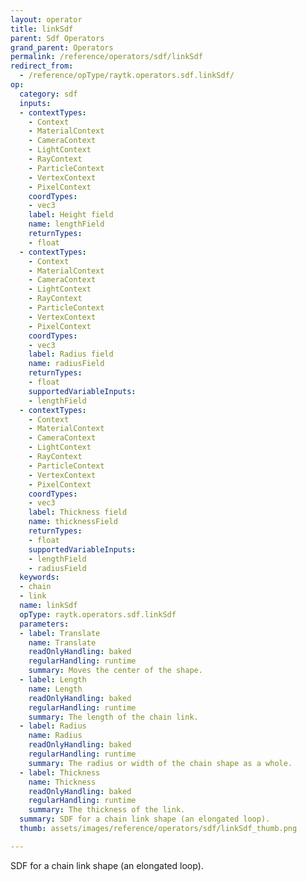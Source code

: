 ```yaml
---
layout: operator
title: linkSdf
parent: Sdf Operators
grand_parent: Operators
permalink: /reference/operators/sdf/linkSdf
redirect_from:
  - /reference/opType/raytk.operators.sdf.linkSdf/
op:
  category: sdf
  inputs:
  - contextTypes:
    - Context
    - MaterialContext
    - CameraContext
    - LightContext
    - RayContext
    - ParticleContext
    - VertexContext
    - PixelContext
    coordTypes:
    - vec3
    label: Height field
    name: lengthField
    returnTypes:
    - float
  - contextTypes:
    - Context
    - MaterialContext
    - CameraContext
    - LightContext
    - RayContext
    - ParticleContext
    - VertexContext
    - PixelContext
    coordTypes:
    - vec3
    label: Radius field
    name: radiusField
    returnTypes:
    - float
    supportedVariableInputs:
    - lengthField
  - contextTypes:
    - Context
    - MaterialContext
    - CameraContext
    - LightContext
    - RayContext
    - ParticleContext
    - VertexContext
    - PixelContext
    coordTypes:
    - vec3
    label: Thickness field
    name: thicknessField
    returnTypes:
    - float
    supportedVariableInputs:
    - lengthField
    - radiusField
  keywords:
  - chain
  - link
  name: linkSdf
  opType: raytk.operators.sdf.linkSdf
  parameters:
  - label: Translate
    name: Translate
    readOnlyHandling: baked
    regularHandling: runtime
    summary: Moves the center of the shape.
  - label: Length
    name: Length
    readOnlyHandling: baked
    regularHandling: runtime
    summary: The length of the chain link.
  - label: Radius
    name: Radius
    readOnlyHandling: baked
    regularHandling: runtime
    summary: The radius or width of the chain shape as a whole.
  - label: Thickness
    name: Thickness
    readOnlyHandling: baked
    regularHandling: runtime
    summary: The thickness of the link.
  summary: SDF for a chain link shape (an elongated loop).
  thumb: assets/images/reference/operators/sdf/linkSdf_thumb.png

---
```



SDF for a chain link shape (an elongated loop).